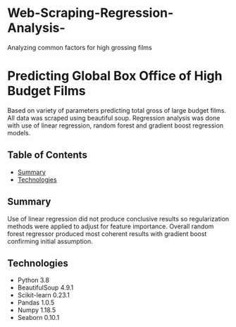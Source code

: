 # Web-Scraping-Regression-Analysis-
Analyzing common factors for high grossing films 


# Predicting Global Box Office of High Budget Films

Based on variety of parameters predicting total gross of large budget films. All data was scraped using beautiful soup. Regression analysis was done with use of linear regression, random forest and gradient boost regression models. 

## Table of Contents

* [Summary](#Summary)
* [Technologies](#technologies)


## Summary

Use of linear regression did not produce conclusive results so regularization methods were applied to adjust for feature importance. Overall random forest regressor produced most coherent results with gradient boost confirming initial assumption.


## Technologies

* Python 3.8
* BeautifulSoup 4.9.1
* Scikit-learn 0.23.1
* Pandas 1.0.5
* Numpy 1.18.5
* Seaborn 0.10.1


